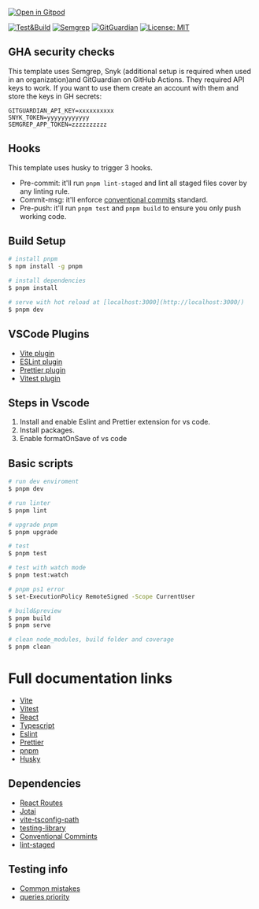 [![Open in Gitpod](https://gitpod.io/button/open-in-gitpod.svg)](https://gitpod.io/#https://github.com/BMogetta/front-end-template)

<!-- https://docs.github.com/en/actions/monitoring-and-troubleshooting-workflows/adding-a-workflow-status-badge -->

[![Test&Build](https://github.com/BMogetta/front-end-template/actions/workflows/test-and-build.yml/badge.svg)](https://github.com/BMogetta/front-end-template/actions/workflows/test-and-build.yml)
[![Semgrep](https://github.com/BMogetta/front-end-template/actions/workflows/semgrep.yml/badge.svg)](https://github.com/BMogetta/front-end-template/actions/workflows/semgrep.yml)
[![GitGuardian](https://github.com/BMogetta/front-end-template/actions/workflows/gitguardian.yml/badge.svg)](https://github.com/BMogetta/front-end-template/actions/workflows/gitguardian.yml)
[![License: MIT](https://img.shields.io/badge/License-MIT-blue.svg)](https://opensource.org/licenses/MIT)

<!--  [![Snyk](https://github.com/BMogetta/front-end-template/actions/workflows/snyk.yml/badge.svg)](https://github.com/BMogetta/front-end-template/actions/workflows/snyk.yml)  -->

## GHA security checks

This template uses Semgrep, Snyk (additional setup is required when used in an organization)and GitGuardian on GitHub Actions. They required API keys to work. If you want to use them create an account with them and store the keys in GH secrets:

```
GITGUARDIAN_API_KEY=xxxxxxxxxx
SNYK_TOKEN=yyyyyyyyyyyy
SEMGREP_APP_TOKEN=zzzzzzzzzz
```

## Hooks

This template uses husky to trigger 3 hooks.

- Pre-commit: it'll run `pnpm lint-staged` and lint all staged files cover by any linting rule.
- Commit-msg: it'll enforce [conventional commits](https://www.conventionalcommits.org/en/v1.0.0/) standard.
- Pre-push: it'll run `pnpm test` and `pnpm build` to ensure you only push working code.

## Build Setup

```bash
# install pnpm
$ npm install -g pnpm

# install dependencies
$ pnpm install

# serve with hot reload at [localhost:3000](http://localhost:3000/)
$ pnpm dev
```

## VSCode Plugins

- [Vite plugin](https://marketplace.visualstudio.com/items?itemName=antfu.vite)
- [ESLint plugin](https://marketplace.visualstudio.com/items?itemName=dbaeumer.vscode-eslint)
- [Prettier plugin](https://marketplace.visualstudio.com/items?itemName=esbenp.prettier-vscode)
- [Vitest plugin](https://marketplace.visualstudio.com/items?itemName=ZixuanChen.vitest-explorer)

## Steps in Vscode

1. Install and enable Eslint and Prettier extension for vs code.
2. Install packages.
3. Enable formatOnSave of vs code

## Basic scripts

```bash
# run dev enviroment
$ pnpm dev

# run linter
$ pnpm lint

# upgrade pnpm
$ pnpm upgrade

# test
$ pnpm test

# test with watch mode
$ pnpm test:watch

# pnpm ps1 error
$ set-ExecutionPolicy RemoteSigned -Scope CurrentUser

# build&preview
$ pnpm build
$ pnpm serve

# clean node_modules, build folder and coverage
$ pnpm clean
```

# Full documentation links

- [Vite](https://vitejs.dev/guide/)
- [Vitest](https://vitest.dev/guide/)
- [React](https://reactjs.org/docs/getting-started.html)
- [Typescript](https://www.typescriptlang.org/docs/)
- [Eslint](https://eslint.org/docs/latest/)
- [Prettier](https://prettier.io/docs/en/index.html)
- [pnpm](https://pnpm.io/motivation)
- [Husky](https://typicode.github.io/husky/#/)

## Dependencies

- [React Routes](https://reactrouter.com/en/main/start/tutorial)
- [Jotai](https://jotai.org/docs/introduction)
- [vite-tsconfig-path](https://github.com/aleclarson/vite-tsconfig-paths#readme)
- [testing-library](https://testing-library.com/docs/react-testing-library/intro/)
- [Conventional Commints](https://www.conventionalcommits.org/en/v1.0.0/#summary)
- [lint-staged](https://github.com/okonet/lint-staged)

## Testing info

- [Common mistakes](https://kentcdodds.com/blog/common-mistakes-with-react-testing-library)
- [queries priority](https://testing-library.com/docs/queries/about#priority)
